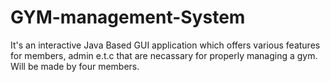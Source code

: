 # GYM-management-System
It's an interactive Java Based GUI application which offers various features for members, admin e.t.c that are necassary for properly managing a gym.
Will be made by four members.
